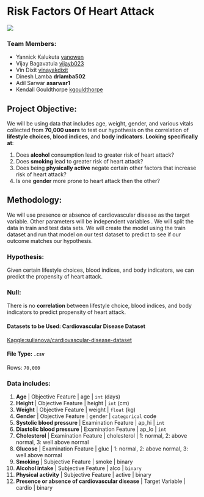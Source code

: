 # Risk Factors Of Heart Attack 
![](Images/heart_attack_warning_signs.jpg)

### Team Members: 
* Yannick Kalukuta	[yanowen](https://github.com/Yanrice)
* Vijay Bagavatula	[vijayb023](https://github.com/Vijayb023)
* Vin Dixit	                 [vinayakdixit](https://github.com/vinayakdixit)
* Dinesh Lamba          **drlamba502**
* Adil Sarwar             **asarwar1**
* Kendall Gouldthorpe  [kgouldthorpe](https://github.com/kgouldthorpe)

## Project Objective: 
We will be using data that includes age, weight, gender, and various vitals collected from **70,000 users** to test our hypothesis on the correlation of **lifestyle choices**, **blood indices**, and **body indicators**. 
**Looking specifically at**:
1. Does **alcohol** consumption lead to greater risk of heart attack?
2. Does **smoking** lead to greater risk of heart attack?
3. Does being **physically active** negate certain other factors that increase risk of heart attack?
4. Is one **gender** more prone to heart attack then the other?
## Methodology:
We will use presence or absence of cardiovascular disease as the target variable. Other parameters will be independent variables . We will split the data in train and test data sets. We will create the model using the train dataset and run that model on our test dataset to predict to see if our outcome matches our hypothesis.
### Hypothesis: 
Given certain lifestyle choices, blood indices, and body indicators, we can predict the propensity of heart attack.
### Null:
There is no **correlation** between lifestyle choice, blood indices, and body indicators to predict propensity of heart attack.
#### Datasets to be Used:  Cardiovascular Disease Dataset
[Kaggle:sulianova/cardiovascular-disease-dataset](https://www.kaggle.com/sulianova/cardiovascular-disease-dataset)
#### File Type: `.csv`
Rows: `70,000`
### Data includes:
1. **Age** | Objective Feature | age | `int` (days)
2. **Height** | Objective Feature | height | `int` (cm) 
3. **Weight** | Objective Feature | weight | `float` (kg) 
4. **Gender** | Objective Feature | gender | `categorical` code 
5. **Systolic blood pressure** | Examination Feature | ap_hi | `int`
6. **Diastolic blood pressure** | Examination Feature | ap_lo | `int` 
7. **Cholesterol** | Examination Feature | cholesterol | 1: normal, 2: above normal, 3: well above normal 
8. **Glucose** | Examination Feature | gluc | 1: normal, 2: above normal, 3: well above normal 
9. **Smoking** | Subjective Feature | smoke | binary 
10. **Alcohol intake** | Subjective Feature | alco | `binary` 
11. **Physical activity** | Subjective Feature | active | binary 
12. **Presence or absence of cardiovascular disease** | Target Variable | cardio | binary 









